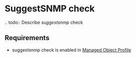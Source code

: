 # SuggestSNMP check

.. todo::
    Describe *suggestsnmp* check

## Requirements

* suggestsnmp check is enabled in [Managed Object Profile](../../../reference/concepts/managed-object-profile/index.md)
